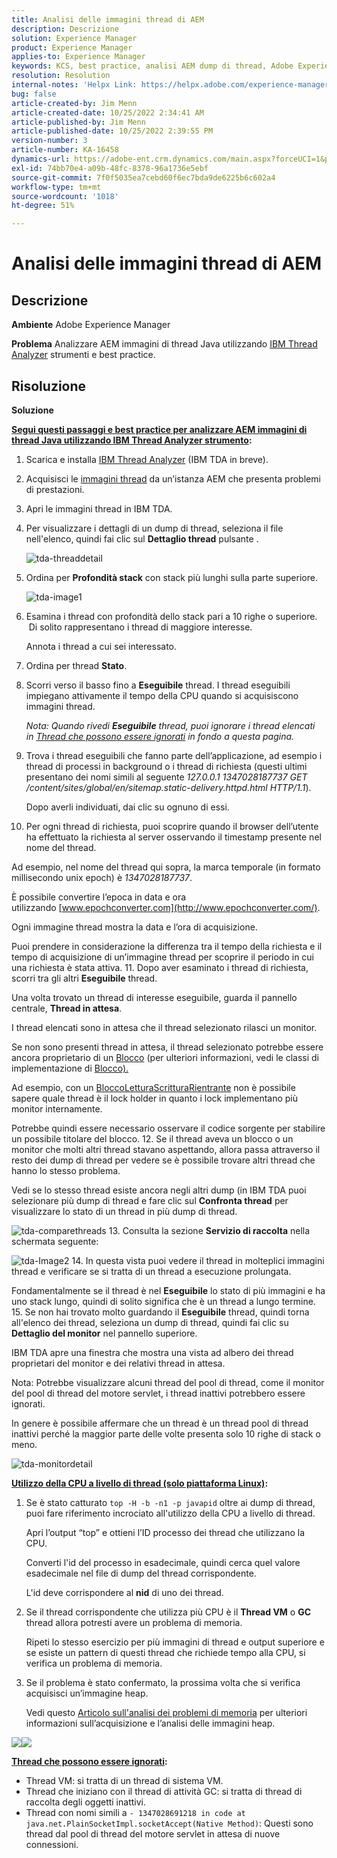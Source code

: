 ```yaml
---
title: Analisi delle immagini thread di AEM
description: Descrizione
solution: Experience Manager
product: Experience Manager
applies-to: Experience Manager
keywords: KCS, best practice, analisi AEM dump di thread, Adobe Experience Manager, Java, IBM Thread Analyzer
resolution: Resolution
internal-notes: 'Helpx Link: https://helpx.adobe.com/experience-manager/kb/thread-dump-analysis.html'
bug: false
article-created-by: Jim Menn
article-created-date: 10/25/2022 2:34:41 AM
article-published-by: Jim Menn
article-published-date: 10/25/2022 2:39:55 PM
version-number: 3
article-number: KA-16458
dynamics-url: https://adobe-ent.crm.dynamics.com/main.aspx?forceUCI=1&pagetype=entityrecord&etn=knowledgearticle&id=6fb11892-0d54-ed11-bba2-6045bd006b4b
exl-id: 74bb70e4-a09b-48fc-8378-96a1736e5ebf
source-git-commit: 7f0f5035ea7cebd60f6ec7bda9de6225b6c602a4
workflow-type: tm+mt
source-wordcount: '1018'
ht-degree: 51%

---
```


# Analisi delle immagini thread di AEM

## Descrizione


<b>Ambiente</b>
Adobe Experience Manager

<b>Problema</b>
Analizzare AEM immagini di thread Java utilizzando [IBM Thread Analyzer](https://www.ibm.com/support/pages/ibm-thread-and-monitor-dump-analyzer-java-tmda) strumenti e best practice.


## Risoluzione


<b>Soluzione</b>

<u><b>Segui questi passaggi e best practice per analizzare AEM immagini di thread Java utilizzando <a data-ol-has-click-handler="" href="https://www.ibm.com/support/pages/ibm-thread-and-monitor-dump-analyzer-java-tmda">IBM Thread Analyzer</a> strumento</b></u><b>:</b>

1. Scarica e installa [IBM Thread Analyzer](https://www.ibm.com/support/pages/ibm-thread-and-monitor-dump-analyzer-java-tmda) (IBM TDA in breve).
2. Acquisisci le [immagini thread](https://helpx.adobe.com/experience-manager/kb/thread-dumps-collection-analysis.html) da un’istanza AEM che presenta problemi di prestazioni.
3. Apri le immagini thread in IBM TDA.
4. Per visualizzare i dettagli di un dump di thread, seleziona il file nell&#39;elenco, quindi fai clic sul <b>Dettaglio thread</b> pulsante .

   ![tda-threaddetail](https://helpx.adobe.com/content/dam/help/en/experience-manager/kb/thread-dump-analysis/_jcr_content/main-pars/image_1587732783/tda-threaddetail.png "tda-threaddetail")
5. Ordina per <b>Profondità stack</b> con stack più lunghi sulla parte superiore.

   ![tda-image1](https://helpx.adobe.com/content/dam/help/en/experience-manager/kb/thread-dump-analysis/_jcr_content/main-pars/image/tda-image1.png)
6. Esamina i thread con profondità dello stack pari a 10 righe o superiore.  Di solito rappresentano i thread di maggiore interesse.

   Annota i thread a cui sei interessato.
7. Ordina per thread <b>Stato</b>.
8. Scorri verso il basso fino a <b>Eseguibile</b> thread. I thread eseguibili impiegano attivamente il tempo della CPU quando si acquisiscono immagini thread.

   *Nota: Quando rivedi <b>Eseguibile</b> thread, puoi ignorare i thread elencati in [Thread che possono essere ignorati](https://helpx.adobe.com/it/experience-manager/kb/thread-dump-analysis.html#ignorethreads) in fondo a questa pagina.*


9. Trova i thread eseguibili che fanno parte dell’applicazione, ad esempio i thread di processi in background o i thread di richiesta (questi ultimi presentano dei nomi simili al seguente *127.0.0.1 1347028187737 GET /content/sites/global/en/sitemap.static-delivery.httpd.html HTTP/1.1*).

   Dopo averli individuati, dai clic su ognuno di essi.
10. Per ogni thread di richiesta, puoi scoprire quando il browser dell’utente ha effettuato la richiesta al server osservando il timestamp presente nel nome del thread.

   Ad esempio, nel nome del thread qui sopra, la marca temporale (in formato millisecondo unix epoch) è *1347028187737*.

   È possibile convertire l’epoca in data e ora utilizzando [www.epochconverter.com](http://www.epochconverter.com/).

   Ogni immagine thread mostra la data e l’ora di acquisizione.

   Puoi prendere in considerazione la differenza tra il tempo della richiesta e il tempo di acquisizione di un’immagine thread per scoprire il periodo in cui una richiesta è stata attiva.
11. Dopo aver esaminato i thread di richiesta, scorri tra gli altri <b>Eseguibile</b> thread.

   Una volta trovato un thread di interesse eseguibile, guarda il pannello centrale, <b>Thread in attesa</b>.

   I thread elencati sono in attesa che il thread selezionato rilasci un monitor.

   Se non sono presenti thread in attesa, il thread selezionato potrebbe essere ancora proprietario di un [Blocco](http://docs.oracle.com/javase/1.5.0/docs/api/java/util/concurrent/locks/Lock.html) (per ulteriori informazioni, vedi le classi di implementazione di [Blocco).](http://docs.oracle.com/javase/1.5.0/docs/api/java/util/concurrent/locks/Lock.html)

   Ad esempio, con un [BloccoLetturaScritturaRientrante](http://docs.oracle.com/javase/1.5.0/docs/api/java/util/concurrent/locks/ReentrantReadWriteLock.html) non è possibile sapere quale thread è il lock holder in quanto i lock implementano più monitor internamente.

   Potrebbe quindi essere necessario osservare il codice sorgente per stabilire un possibile titolare del blocco.
12. Se il thread aveva un blocco o un monitor che molti altri thread stavano aspettando, allora passa attraverso il resto dei dump di thread per vedere se è possibile trovare altri thread che hanno lo stesso problema.

   Vedi se lo stesso thread esiste ancora negli altri dump (in IBM TDA puoi selezionare più dump di thread e fare clic sul <b>Confronta thread</b> per visualizzare lo stato di un thread in più dump di thread.

   ![tda-comparethreads](https://helpx.adobe.com/content/dam/help/en/experience-manager/kb/thread-dump-analysis/_jcr_content/main-pars/image_1159496390/tda-comparethreads.png)
13. Consulta la sezione <b>Servizio di raccolta</b> nella schermata seguente:

   ![tda-Image2](https://helpx.adobe.com/content/dam/help/en/experience-manager/kb/thread-dump-analysis/_jcr_content/main-pars/image_1730877898/tda-Image2.png)
14. In questa vista puoi vedere il thread in molteplici immagini thread e verificare se si tratta di un thread a esecuzione prolungata.

   Fondamentalmente se il thread è nel <b>Eseguibile</b> lo stato di più immagini e ha uno stack lungo, quindi di solito significa che è un thread a lungo termine.
15. Se non hai trovato molto guardando il <b>Eseguibile</b> thread, quindi torna all&#39;elenco dei thread, seleziona un dump di thread, quindi fai clic su <b>Dettaglio del monitor</b> nel pannello superiore.

   IBM TDA apre una finestra che mostra una vista ad albero dei thread proprietari del monitor e dei relativi thread in attesa.

   Nota: Potrebbe visualizzare alcuni thread del pool di thread, come il monitor del pool di thread del motore servlet, i thread inattivi potrebbero essere ignorati.

   In genere è possibile affermare che un thread è un thread pool di thread inattivi perché la maggior parte delle volte presenta solo 10 righe di stack o meno.

   ![tda-monitordetail](https://helpx.adobe.com/content/dam/help/en/experience-manager/kb/thread-dump-analysis/_jcr_content/main-pars/image_1106466084/tda-monitordetail.png)




<u><b>Utilizzo della CPU a livello di thread (solo piattaforma Linux)</b></u><b>:</b>

1. Se è stato catturato `top -H -b -n1 -p javapid` oltre ai dump di thread, puoi fare riferimento incrociato all&#39;utilizzo della CPU a livello di thread.

   Apri l’output “top” e ottieni l’ID processo dei thread che utilizzano la CPU.

   Converti l&#39;id del processo in esadecimale, quindi cerca quel valore esadecimale nel file di dump del thread corrispondente.

   L&#39;id deve corrispondere al <b>nid</b> di uno dei thread.
2. Se il thread corrispondente che utilizza più CPU è il <b>Thread VM</b> o <b>GC</b> thread allora potresti avere un problema di memoria.

   Ripeti lo stesso esercizio per più immagini di thread e output superiore e se esiste un pattern di questi thread che richiede tempo alla CPU, si verifica un problema di memoria.
3. Se il problema è stato confermato, la prossima volta che si verifica acquisisci un’immagine heap.

   Vedi questo [Articolo sull&#39;analisi dei problemi di memoria](https://experienceleague.adobe.com/docs/experience-cloud-kcs/kbarticles/KA-17482.html?lang=it) per ulteriori informazioni sull’acquisizione e l’analisi delle immagini heap.


![](https://helpx.adobe.com/libs/cq/ui/resources/0.gif)![](https://helpx.adobe.com/libs/cq/ui/resources/0.gif)

<b><u>Thread che possono essere ignorati</u>:</b>

- Thread VM: si tratta di un thread di sistema VM.
- Thread che iniziano con il thread di attività GC: si tratta di thread di raccolta degli oggetti inattivi.
- Thread con nomi simili a `- 1347028691218 in code at java.net.PlainSocketImpl.socketAccept(Native Method)`: Questi sono thread dal pool di thread del motore servlet in attesa di nuove connessioni.
